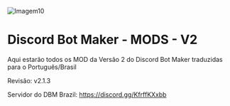 ![Imagem10](https://user-images.githubusercontent.com/43226244/131955372-a539b1ee-f349-4088-9bb4-f35bdcd498ad.png)

# Discord Bot Maker - MODS - V2

Aqui estarão todos os MOD da Versão 2 do Discord Bot Maker traduzidas para o Português/Brasil

Revisão: v2.1.3

Servidor do DBM Brazil: https://discord.gg/KfrffKXxbb
